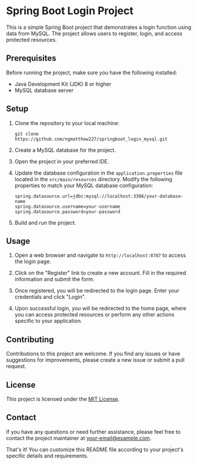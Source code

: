 # Spring Boot Login Project

This is a simple Spring Boot project that demonstrates a login function using data from MySQL. The project allows users to register, login, and access protected resources.

## Prerequisites

Before running the project, make sure you have the following installed:

- Java Development Kit (JDK) 8 or higher
- MySQL database server

## Setup

1. Clone the repository to your local machine:

   ```shell
   git clone https://github.com/ngmatthew227/springboot_login_mysql.git
   ```

2. Create a MySQL database for the project.

3. Open the project in your preferred IDE.

4. Update the database configuration in the `application.properties` file located in the `src/main/resources` directory. Modify the following properties to match your MySQL database configuration:

   ```properties
   spring.datasource.url=jdbc:mysql://localhost:3306/your-database-name
   spring.datasource.username=your-username
   spring.datasource.password=your-password
   ```

5. Build and run the project.

## Usage

1. Open a web browser and navigate to `http://localhost:8787` to access the login page.

2. Click on the "Register" link to create a new account. Fill in the required information and submit the form.

3. Once registered, you will be redirected to the login page. Enter your credentials and click "Login".

4. Upon successful login, you will be redirected to the home page, where you can access protected resources or perform any other actions specific to your application.

## Contributing

Contributions to this project are welcome. If you find any issues or have suggestions for improvements, please create a new issue or submit a pull request.

## License

This project is licensed under the [MIT License](LICENSE).

## Contact

If you have any questions or need further assistance, please feel free to contact the project maintainer at [your-email@example.com](mailto:your-email@example.com).

That's it! You can customize this README file according to your project's specific details and requirements.
